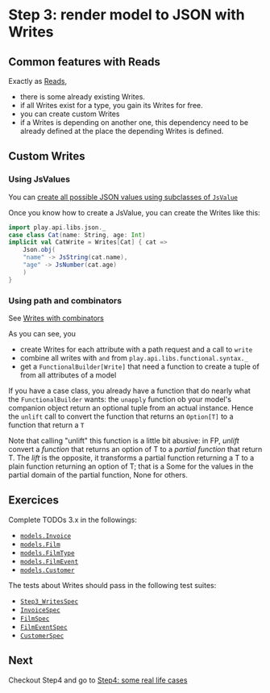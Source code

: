 Step 3: render model to JSON with Writes
========================================

## Common features with Reads

Exactly as [Reads](./Step2.md),
 
 - there is some already existing Writes.
 - if all Writes exist for a type, you gain its Writes for free. 
 - you can create custom Writes
 - if a Writes is depending on another one, this dependency need to be already defined at the place the depending Writes is defined.

## Custom Writes

### Using JsValues

You can [create all possible JSON values using subclasses of `JsValue`](https://www.playframework.com/documentation/2.7.x/ScalaJson#Converting-to-a-JsValue)

Once you know how to create a JsValue, you can create the Writes like this:

```scala
import play.api.libs.json._
case class Cat(name: String, age: Int)
implicit val CatWrite = Writes[Cat] { cat =>
    Json.obj(
    "name" -> JsString(cat.name),
    "age" -> JsNumber(cat.age)
    )
}
```

### Using path and combinators

See [Writes with combinators](https://www.playframework.com/documentation/2.7.x/ScalaJsonCombinators#Writes)

As you can see, you

 - create Writes for each attribute with a path request and a call to `write`
 - combine all writes with `and` from `play.api.libs.functional.syntax._`
 - get a `FunctionalBuilder[Write]` that need a function to create a tuple of from all attributes of a model

If you have a case class, you already have a function that do nearly what the `FunctionalBuilder` wants: the `unapply` function ob your model's companion object return an optional tuple from an actual instance. Hence the `unlift` call to convert the function that returns an `Option[T]` to a function that return a `T`

Note that calling "unlift" this function is a little bit abusive: in FP, _unlift_ convert a _function_ that returns an option of T to a _partial function_ that return T. The _lift_ is the opposite, it transforms a partial function returning a T to a plain function returning an option of T; that is a Some for the values in the partial domain of the partial function, None for others.

## Exercices

Complete TODOs 3.x in the followings:

 - [`models.Invoice`](../src/main/scala/models/Invoice.scala) 
 - [`models.Film`](../src/main/scala/models/Film.scala)
 - [`models.FilmType`](../src/main/scala/models/FilmType.scala)
 - [`models.FilmEvent`](../src/main/scala/models/FilmEvent.scala)
 - [`models.Customer`](../src/main/scala/models/Customer.scala)

The tests about Writes should pass in the following test suites:

 - [`Step3_WritesSpec`](../src/test/scala/service/Step3_WritesScpec.scala)
 - [`InvoiceSpec`](../src/test/scala/models/InvoiceSpec.scala)
 - [`FilmSpec`](../src/test/scala/models/FilmSpec.scala)
 - [`FilmEventSpec`](../src/test/scala/models/FilmEventSpec.scala)
 - [`CustomerSpec`](../src/test/scala/models/CustomerSpec.scala)

## Next

Checkout Step4 and go to [Step4: some real life cases](./Step4.md)